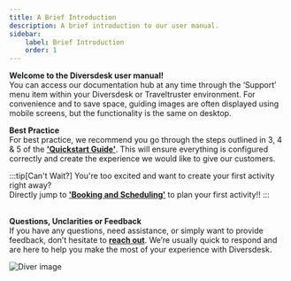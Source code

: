 ```yaml
---
title: A Brief Introduction
description: A brief introduction to our user manual.
sidebar:
    label: Brief Introduction
    order: 1
---
```


**Welcome to the Diversdesk user manual!** <br>
You can access our documentation hub at any time through the ‘Support’ menu item within your Diversdesk or Traveltruster environment. For convenience and to save space, guiding images are often displayed using mobile screens, but the functionality is the same on desktop.

**Best Practice** <br>
For best practice, we recommend you go through the steps outlined in 3, 4 & 5 of the [**'Quickstart Guide'**](/quickstart_guide/#3-personalize-your-company-page-and-enter-activities). This will ensure everything is configured correctly and create the experience we would like to give our customers.

:::tip[Can't Wait?]
You're too excited and want to create your first activity right away? <br>
Directly jump to [**'Booking and Scheduling'**](/user_manual/booking_and_scheduling) to plan your first activity!!
::: 

<br>**Questions, Unclarities or Feedback** <br>
If you have any questions, need assistance, or simply want to provide feedback, don’t hesitate to <a href="https://www.diversdesk.com/contact" target="_blank">**reach out**</a>. We’re usually quick to respond and are here to help you make the most of your experience with Diversdesk.


![Diver image](/images/diver_image.png)
